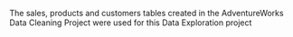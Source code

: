 The sales, products and customers tables created in the AdventureWorks Data Cleaning Project were used for this Data Exploration project

